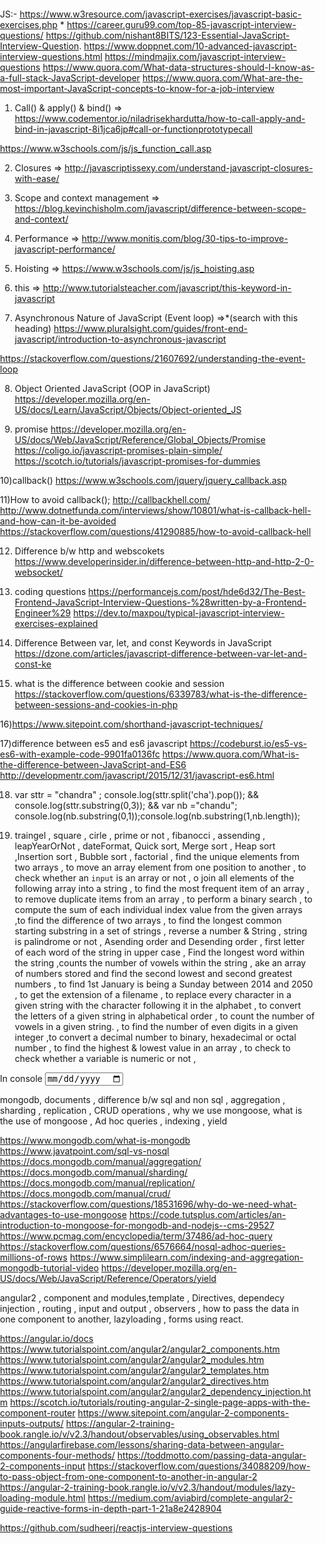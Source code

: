 JS:-
https://www.w3resource.com/javascript-exercises/javascript-basic-exercises.php *
https://career.guru99.com/top-85-javascript-interview-questions/
https://github.com/nishant8BITS/123-Essential-JavaScript-Interview-Question.
https://www.doppnet.com/10-advanced-javascript-interview-questions.html
https://mindmajix.com/javascript-interview-questions
https://www.quora.com/What-data-structures-should-I-know-as-a-full-stack-JavaScript-developer
https://www.quora.com/What-are-the-most-important-JavaScript-concepts-to-know-for-a-job-interview




1) Call() & apply() & bind() => https://www.codementor.io/niladrisekhardutta/how-to-call-apply-and-bind-in-javascript-8i1jca6jp#call-or-functionprototypecall

https://www.w3schools.com/js/js_function_call.asp

2) Closures =>
http://javascriptissexy.com/understand-javascript-closures-with-ease/

3) Scope and context management =>
https://blog.kevinchisholm.com/javascript/difference-between-scope-and-context/

4) Performance =>
http://www.monitis.com/blog/30-tips-to-improve-javascript-performance/

5) Hoisting =>
https://www.w3schools.com/js/js_hoisting.asp

6) this =>
http://www.tutorialsteacher.com/javascript/this-keyword-in-javascript

7) Asynchronous Nature of JavaScript (Event loop) =>*(search with this heading)
https://www.pluralsight.com/guides/front-end-javascript/introduction-to-asynchronous-javascript

https://stackoverflow.com/questions/21607692/understanding-the-event-loop

8) Object Oriented JavaScript (OOP in JavaScript)
https://developer.mozilla.org/en-US/docs/Learn/JavaScript/Objects/Object-oriented_JS

9) promise
https://developer.mozilla.org/en-US/docs/Web/JavaScript/Reference/Global_Objects/Promise
https://coligo.io/javascript-promises-plain-simple/
https://scotch.io/tutorials/javascript-promises-for-dummies

10)callback() 
https://www.w3schools.com/jquery/jquery_callback.asp

11)How to avoid callback();
http://callbackhell.com/
http://www.dotnetfunda.com/interviews/show/10801/what-is-callback-hell-and-how-can-it-be-avoided
https://stackoverflow.com/questions/41290885/how-to-avoid-callback-hell

12) Difference b/w http and webscokets 
https://www.developerinsider.in/difference-between-http-and-http-2-0-websocket/ 

13) coding questions
https://performancejs.com/post/hde6d32/The-Best-Frontend-JavaScript-Interview-Questions-%28written-by-a-Frontend-Engineer%29
https://dev.to/maxpou/typical-javascript-interview-exercises-explained

14) Difference Between var, let, and const Keywords in JavaScript
https://dzone.com/articles/javascript-difference-between-var-let-and-const-ke

15) what is the difference between cookie and session
https://stackoverflow.com/questions/6339783/what-is-the-difference-between-sessions-and-cookies-in-php

16)https://www.sitepoint.com/shorthand-javascript-techniques/

17)difference between es5 and es6 javascript
https://codeburst.io/es5-vs-es6-with-example-code-9901fa0136fc
https://www.quora.com/What-is-the-difference-between-JavaScript-and-ES6
http://developmentr.com/javascript/2015/12/31/javascript-es6.html

18) var sttr = "chandra" ; console.log(sttr.split('cha').pop());  && console.log(sttr.substring(0,3)); && var nb ="chandu"; console.log(nb.substring(0,1));console.log(nb.substring(1,nb.length));

19) traingel , square , cirle , prime or not , fibanocci , assending , leapYearOrNot , dateFormat,  Quick sort, Merge sort , Heap sort ,Insertion sort , Bubble sort , factorial , find the unique elements from two arrays ,  to move an array element from one position to another , to check whether an `input` is an array or not , o join all elements of the following array into a string , to find the most frequent item of an array ,  to remove duplicate items from an array  , to perform a binary search , to compute the sum of each individual index value from the given arrays ,to find the difference of two arrays , to find the longest common starting substring in a set of strings , reverse a number & String , string is palindrome or not , Asending order and Desending order , first letter of each word of the string in upper case , Find the longest word within the string ,counts the number of vowels within the string , ake an array of numbers stored and find the second lowest and second greatest numbers , to find 1st January is being a Sunday between 2014 and 2050 , to get the extension of a filename , to replace every character in a given string with the character following it in the alphabet ,  to convert the letters of a given string in alphabetical order , to count the number of vowels in a given string. , to find the number of even digits in a given integer ,to convert a decimal number to binary, hexadecimal or octal number , to find the highest & lowest value in an array , to check to check whether a variable is numeric or not , 




<!DOCTYPE HTML>
<html>
    <head>
        <style>
            body {
                margin: 0px;
                padding: 0px;
            }
        </style>
    </head>
    <body>
        <div>
            In  console
            <input type="date" name="bday"> 
        </div>
        <script type="text/javascript">
            //================= 1) - area of Tiangle +++++++++++Foramulaee = half-traingle = ((side1 side2 + side3)/2 ) , 
            //Trangle = Math.sqrt(half-traingle * ((half-traingle - side1) * (half-traingle - side2) * (half-traingle - side3)));
            function areaOfTriangle(a, b, c) {
                var side1 = a;
                var side2 = b;
                var side3 = c;
                var perimeter = (side1 + side2 + side3) / 2;
                var area = Math.sqrt(perimeter * ((perimeter - side1) * (perimeter - side2) * (perimeter - side3)));
                console.log(area);
            };
         //================== 2)- area of Circle+++++++++++Foramulaee = area of circle = PI * R  * R , circumference of circle = 2 * PI * R ;
            function areaAndCircumferenceOfCirecle(radius) {
                var area = Math.PI * radius * radius;
                var circumferance = 2 * Math.PI * radius
                console.log(area + " -- " + circumferance)
            };
            //================= 3)- area of rectangle+++++++++Formulaee = area of rectangle = width * length
            function areaRectangle(w,l){
                var area= w * l ;
                console.log(area);
            };
            //================= 4 )- prime or not+++++++ a positive integer which is only devisible by 1 
            
            function primeNumOrNoT(num){
                if(num === 1){return false;}
               else if(num === 2){return true;}
               else {
                  for(var x=2; x < num; x++ ){
                      if(num % 2 === 0){return false}
                  } 
                  return true;
               }
            };
            //================= 5 )- fibonaci series+++++++  the first two Fibonacci numbers are 0 and 1, and each subsequent number is the sum of the previous two.
            // Its recurrence relation is given by Fn = Fn-1 + Fn-2.
            
            function fibonaciSeries(num){
                var fibo = [];
                 fibo[0] = 0;
                 fibo[1] = 1;
                for(var i=2; i<= num ; i++){
                    fibo[i] = fibo[i-1] + fibo[i-2];
                    console.log(fibo[i]);
                }
            };
           ////================= 6 )- factorial ++++++ 
           function factorial(num){
                if(num === 0){ return 1}
                return num * factorial(num - 1);
                }
           ////================= 7 )- PailndromeOrNot ++++++ 
           function pailndromeOrNot(str){
               var pail= str.split("").reverse().join("");
               if(str == pail){return true}
               return false;
           }
           ////================= 8 )- Asending and Desending Order ++++++ 
            function asendingOrder(array1){
              var asendingOrder = array1.sort(function(a,b){return a-b});
   console.log(" --- asendingOrder --- " +asendingOrder );  
            };
             function desendingOrder(array1){
    var desendingOrder = array1.sort(function(a,b){return b-a});
   console.log(" --- desendingOrder --- " +desendingOrder );  
            };
            ////================= 9 )- leapYearOrNot ++++++  
             function leapYearOrNot(year) {
                x = (year % 100 === 0) ? (year % 400 === 0) : (year % 4 === 0);
                console.log(x);
            };
            ////================= 10 )- dateFormat ++++++              
             function dateFormat() {
                var date = new Date();
                console.log(date);
                var yyyy = date.getFullYear();
                var mm = date.getMonth();
                var dd = date.getDate();
                var day = date.getDay();
                var weeks = ["Mon","Tue" ,"Wed","Thu","Fri","Sat"];
                console.log(mm + "/" + dd + "/" + yyyy);
                console.log("day -- "+weeks[day]);
            };
             ////================= 11 )- Find Unique num in two arrays ++++++              
             function findUniqueValuesInArray(arr1, arr2){
              let unique1 = arr1.filter((o) => arr2.indexOf(o)=== -1);
              let unique2 = arr2.filter((o) => arr1.indexOf(o) === -1);
              var unique = unique1.concat(unique2);
              console.log(unique);
             }
            ////================= 12 )- to move an array element from one position to another ++++++      
            function array_move(arr, old_index, new_index) {
                if (new_index >= arr.length) {
                    var k = new_index - arr.length + 1;
                    while (k--) {
                        arr.push(undefined);
                    }
                }
                arr.splice(new_index, 0, arr.splice(old_index, 1)[0]);
                return arr; 
                };
            ////================= 13 )- to check whether an `input` is an array or not ++++++      
                 function isArray(arr1){
                if(toString.call(arr1) === "[object Array]" ){return true}
                return false;
            };
            ////================= 14 )- to join all elements of the following array into a string 
           function toJoinArrayIntoString(arr1){
                            var finalOutPut = arr1.toString();
            var some = arr1.join("+");
            console.log(some);
                        }
            ////================= 15 )-  to remove duplicate items from an array   eg:- console.log(new Set(arr1));           
             function removeDuplicates(arr){
                    let unique_array = []
                    for(let i = 0;i < arr.length; i++){
                        if(unique_array.indexOf(arr[i]) == -1){
                            unique_array.push(arr[i])
                        }
                    }
                    return unique_array
                    };
            //================= 16 )- Find 1st January is being a Sunday between 2014 and 2050.
            function findFirstSunday(startYear, endYear) {
                console.log('--------------------');
                for (var year = startYear; year <= endYear; year++)
                {
                    var d = new Date(year, 0, 1);
                    if (d.getDay() === 0)
                        console.log("1st January is being a Sunday  " + year);
                }
                console.log('--------------------');
            }              
            //================= 17 )- reverse a number & String
            function reverse(input){
                var op = input.split("").reverse().join("");
                console.log(op);
            }
            //================= 18 )- first letter of each word of the string in upper case
            function uppercase(str) {
                var array1 = str.split(' ');
                var newarray1 = [];
                for(var x = 0; x < array1.length; x++){
                    newarray1.push(array1[x].charAt(0).toUpperCase()+array1[x].slice(1));
                }
                return newarray1.join(' ');
              }   
             
            document.writeln("<br/>navigator.appCodeName: " + navigator.appCodeName);
            document.writeln("<br/>navigator.appName: " + navigator.appName);
            document.writeln("<br/>navigator.appVersion: " + navigator.appVersion);
            document.writeln("<br/>navigator.cookieEnabled: " + navigator.cookieEnabled);
            document.writeln("<br/>navigator.language: " + navigator.language);
            document.writeln("<br/>navigator.userAgent: " + navigator.userAgent);
            document.writeln("<br/>navigator.platform: " + navigator.platform);
            document.writeln("<br/>navigator.onLine: " + navigator.onLine);
        
        function strPostion() {
                var arr1 = ["king", "queen", "minister", "quiz"];
                var str = ""
                for (i = 0; i <= arr1.length; i++) {
                    console.log(arr1[i]);
                    str = arr1[i]
                    if (str.substring(0, 1) == "q") {
                        console.log("---- " + str);
                    }
                }
            }
            const twoSum = (arr, target) => {
  let results = [];
  for (let i=0; i<arr.length; i++) {
    for (let j=i+1; j<arr.length; j++) {
      if (arr[j] === target - arr[i]) {
        results.push([arr[i], arr[j]])
      }
    }
  }
  return results;
}
        </script>
    </body>
</html>      

















mongodb, documents , difference b/w sql and non  sql , aggregation , sharding , replication , CRUD operations , why we use mongoose,
what is the use of mongoose , Ad hoc queries , indexing , yield 

https://www.mongodb.com/what-is-mongodb
https://www.javatpoint.com/sql-vs-nosql
https://docs.mongodb.com/manual/aggregation/
https://docs.mongodb.com/manual/sharding/
https://docs.mongodb.com/manual/replication/
https://docs.mongodb.com/manual/crud/
https://stackoverflow.com/questions/18531696/why-do-we-need-what-advantages-to-use-mongoose
https://code.tutsplus.com/articles/an-introduction-to-mongoose-for-mongodb-and-nodejs--cms-29527
https://www.pcmag.com/encyclopedia/term/37486/ad-hoc-query
https://stackoverflow.com/questions/6576664/nosql-adhoc-queries-millions-of-rows
https://www.simplilearn.com/indexing-and-aggregation-mongodb-tutorial-video
https://developer.mozilla.org/en-US/docs/Web/JavaScript/Reference/Operators/yield


angular2 , component and modules,template , Directives, dependecy injection ,
routing , input and output , observers , how to pass the data in one component to another,
lazyloading , forms using react.


https://angular.io/docs
https://www.tutorialspoint.com/angular2/angular2_components.htm
https://www.tutorialspoint.com/angular2/angular2_modules.htm
https://www.tutorialspoint.com/angular2/angular2_templates.htm
https://www.tutorialspoint.com/angular2/angular2_directives.htm
https://www.tutorialspoint.com/angular2/angular2_dependency_injection.htm
https://scotch.io/tutorials/routing-angular-2-single-page-apps-with-the-component-router
https://www.sitepoint.com/angular-2-components-inputs-outputs/
https://angular-2-training-book.rangle.io/v/v2.3/handout/observables/using_observables.html
https://angularfirebase.com/lessons/sharing-data-between-angular-components-four-methods/
https://toddmotto.com/passing-data-angular-2-components-input
https://stackoverflow.com/questions/34088209/how-to-pass-object-from-one-component-to-another-in-angular-2
https://angular-2-training-book.rangle.io/v/v2.3/handout/modules/lazy-loading-module.html
https://medium.com/aviabird/complete-angular2-guide-reactive-forms-in-depth-part-1-21a8e2428904



https://github.com/sudheerj/reactjs-interview-questions
